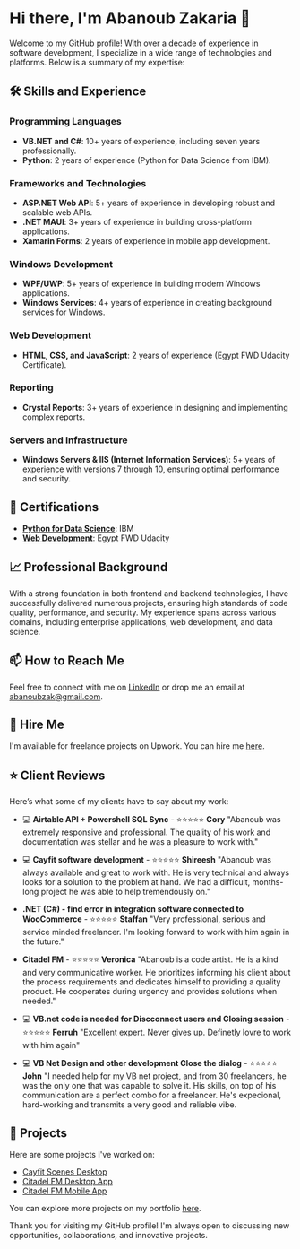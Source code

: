 # Hi there, I'm Abanoub Zakaria 👋

Welcome to my GitHub profile! With over a decade of experience in software development, I specialize in a wide range of technologies and platforms. Below is a summary of my expertise:

## 🛠 Skills and Experience

### Programming Languages
- **VB.NET and C#**: 10+ years of experience, including seven years professionally.
- **Python**: 2 years of experience (Python for Data Science from IBM).

### Frameworks and Technologies
- **ASP.NET Web API**: 5+ years of experience in developing robust and scalable web APIs.
- **.NET MAUI**: 3+ years of experience in building cross-platform applications.
- **Xamarin Forms**: 2 years of experience in mobile app development.

### Windows Development
- **WPF/UWP**: 5+ years of experience in building modern Windows applications.
- **Windows Services**: 4+ years of experience in creating background services for Windows.

### Web Development
- **HTML, CSS, and JavaScript**: 2 years of experience (Egypt FWD Udacity Certificate).

### Reporting
- **Crystal Reports**: 3+ years of experience in designing and implementing complex reports.

### Servers and Infrastructure
- **Windows Servers & IIS (Internet Information Services)**: 5+ years of experience with versions 7 through 10, ensuring optimal performance and security.

## 📜 Certifications
- [**Python for Data Science**](https://www.credly.com/badges/f41fdd67-313f-4bb9-8314-b4c3ae1cb813): IBM
- [**Web Development**](https://www.udacity.com/certificate/WNPDGMWA): Egypt FWD Udacity

## 📈 Professional Background
With a strong foundation in both frontend and backend technologies, I have successfully delivered numerous projects, ensuring high standards of code quality, performance, and security. My experience spans across various domains, including enterprise applications, web development, and data science.

## 📫 How to Reach Me
Feel free to connect with me on [LinkedIn](https://www.linkedin.com/in/abanoubzak/) or drop me an email at [abanoubzak@gmail.com](mailto:abanoubzak@gmail.com).

## 💼 Hire Me
I'm available for freelance projects on Upwork. You can hire me [here](https://www.upwork.com/freelancers/abanoubzakaria).

## ⭐ Client Reviews

Here’s what some of my clients have to say about my work:
- 💻  **Airtable API + Powershell SQL Sync** - ⭐⭐⭐⭐⭐ **Cory**
     "Abanoub was extremely responsive and professional. The quality of his work and documentation was stellar and he was a pleasure to work with."

- 💻 **Cayfit software development** - ⭐⭐⭐⭐⭐ **Shireesh** "Abanoub was always available and great to work with. He is very technical and always looks for a solution to the problem at hand. We had a difficult, months-long project he was able to help tremendously on."

- **.NET (C#) - find error in integration software connected to WooCommerce** -  ⭐⭐⭐⭐⭐ **Staffan** "Very professional, serious and service minded freelancer. I'm looking forward to work with him again in the future."

- **Citadel FM** - ⭐⭐⭐⭐⭐ **Veronica** "Abanoub is a code artist. He is a kind and very communicative worker. He prioritizes informing his client about the process requirements and dedicates himself to providing a quality product. He cooperates during urgency and provides solutions when needed."

- 💻 **VB.net code is needed for Discconnect users and Closing session** - ⭐⭐⭐⭐⭐ **Ferruh** "Excellent expert. Never gives up. Definetly lovre to work with him again"

- 💻 **VB Net Design and other development Close the dialog** - ⭐⭐⭐⭐⭐ **John** "I needed help for my VB net project, and from 30 freelancers, he was the only one that was capable to solve it. His skills, on top of his communication are a perfect combo for a freelancer. He's expecional, hard-working and transmits a very good and reliable vibe.

## 🚀 Projects
Here are some projects I've worked on:
- [Cayfit Scenes Desktop](https://www.upwork.com/fl/~015a97c36f61e7ed8c?p=1793738213941952512)
- [Citadel FM Desktop App](https://www.upwork.com/fl/~015a97c36f61e7ed8c?p=1634107084761100288)
- [Citadel FM Mobile App](https://www.upwork.com/fl/~015a97c36f61e7ed8c?p=1634111268272697344)

You can explore more projects on my portfolio [here](https://www.upwork.com/freelancers/abanoubzakaria).

Thank you for visiting my GitHub profile! I'm always open to discussing new opportunities, collaborations, and innovative projects.
